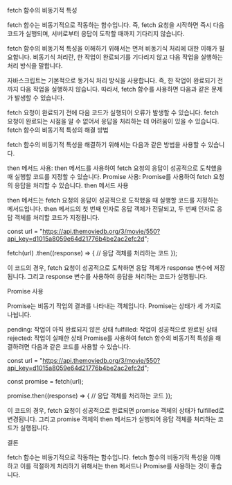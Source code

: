 fetch 함수의 비동기적 특성

fetch 함수는 비동기적으로 작동하는 함수입니다. 즉, fetch 요청을 시작하면 즉시 다음 코드가 실행되며, 서버로부터 응답이 도착할 때까지 기다리지 않습니다.

fetch 함수의 비동기적 특성을 이해하기 위해서는 먼저 비동기식 처리에 대한 이해가 필요합니다. 비동기식 처리란, 한 작업이 완료되기를 기다리지 않고 다음 작업을 실행하는 처리 방식을 말합니다.

자바스크립트는 기본적으로 동기식 처리 방식을 사용합니다. 즉, 한 작업이 완료되기 전까지 다음 작업을 실행하지 않습니다. 따라서, fetch 함수를 사용하면 다음과 같은 문제가 발생할 수 있습니다.

fetch 요청이 완료되기 전에 다음 코드가 실행되어 오류가 발생할 수 있습니다.
fetch 요청이 완료되는 시점을 알 수 없어서 응답을 처리하는 데 어려움이 있을 수 있습니다.
fetch 함수의 비동기적 특성의 해결 방법

fetch 함수의 비동기적 특성을 해결하기 위해서는 다음과 같은 방법을 사용할 수 있습니다.

then 메서드 사용: then 메서드를 사용하여 fetch 요청의 응답이 성공적으로 도착했을 때 실행할 코드를 지정할 수 있습니다.
Promise 사용: Promise를 사용하여 fetch 요청의 응답을 처리할 수 있습니다.
then 메서드 사용

then 메서드는 fetch 요청의 응답이 성공적으로 도착했을 때 실행할 코드를 지정하는 메서드입니다. then 메서드의 첫 번째 인자로 응답 객체가 전달되고, 두 번째 인자로 응답 객체를 처리할 코드가 지정됩니다.

const url = "https://api.themoviedb.org/3/movie/550?api_key=d1015a8059e64d21776b4be2ac2efc2d";

fetch(url)
.then((response) => {
// 응답 객체를 처리하는 코드
});

이 코드의 경우, fetch 요청이 성공적으로 도착하면 응답 객체가 response 변수에 저장됩니다. 그리고 response 변수를 사용하여 응답을 처리하는 코드가 실행됩니다.

Promise 사용

Promise는 비동기 작업의 결과를 나타내는 객체입니다. Promise는 상태가 세 가지로 나뉩니다.

pending: 작업이 아직 완료되지 않은 상태
fulfilled: 작업이 성공적으로 완료된 상태
rejected: 작업이 실패한 상태
Promise를 사용하여 fetch 함수의 비동기적 특성을 해결하려면 다음과 같은 코드를 사용할 수 있습니다.

const url = "https://api.themoviedb.org/3/movie/550?api_key=d1015a8059e64d21776b4be2ac2efc2d";

const promise = fetch(url);

promise.then((response) => {
// 응답 객체를 처리하는 코드
});

이 코드의 경우, fetch 요청이 성공적으로 완료되면 promise 객체의 상태가 fulfilled로 변경됩니다. 그리고 promise 객체의 then 메서드가 실행되어 응답 객체를 처리하는 코드가 실행됩니다.

결론

fetch 함수는 비동기적으로 작동하는 함수입니다. fetch 함수의 비동기적 특성을 이해하고 이를 적절하게 처리하기 위해서는 then 메서드나 Promise를 사용하는 것이 좋습니다.
